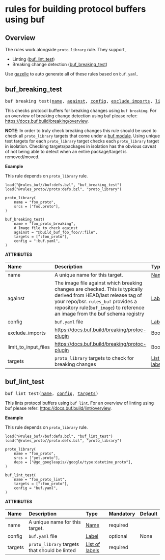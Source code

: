 <!-- Generated with Stardoc: http://skydoc.bazel.build -->


# rules for building protocol buffers using buf

## Overview

The rules work alongside `proto_library` rule. They support,

- Linting ([buf_lint_test](#buf_lint_test))
- Breaking change detection ([buf_breaking_test](#buf_breaking_test)) 

Use [gazelle](/gazelle/buf) to auto generate all of these rules based on `buf.yaml`.


<a id="#buf_breaking_test"></a>

## buf_breaking_test

<pre>
buf_breaking_test(<a href="#buf_breaking_test-name">name</a>, <a href="#buf_breaking_test-against">against</a>, <a href="#buf_breaking_test-config">config</a>, <a href="#buf_breaking_test-exclude_imports">exclude_imports</a>, <a href="#buf_breaking_test-limit_to_input_files">limit_to_input_files</a>, <a href="#buf_breaking_test-targets">targets</a>)
</pre>


This checks protocol buffers for breaking changes using `buf breaking`. For an overview of breaking change detection using buf please refer: https://docs.buf.build/breaking/overview.

**NOTE**: In order to truly check breaking changes this rule should be used to check all `proto_library` targets that come under a [buf module](https://docs.buf.build/bsr/overview#module). Using unique test targets for each `proto_library` target checks each `proto_library` target in isolation. Checking targets/packages in isolation has the obvious caveat of not being able to detect when an entire package/target is removed/moved.

**Example**

This rule depends on `proto_library` rule.

```starlark
load("@rules_buf//buf:defs.bzl", "buf_breaking_test")
load("@rules_proto//proto:defs.bzl", "proto_library")

proto_library(
    name = "foo_proto",
    srcs = ["foo.proto"],
)

buf_breaking_test(
    name = "foo_proto_breaking",
    # Image file to check against
    against = "@build_buf_foo_foo//:file",
    targets = [":foo_proto"],
    config = ":buf.yaml",
)
```


**ATTRIBUTES**


| Name  | Description | Type | Mandatory | Default |
| :------------- | :------------- | :------------- | :------------- | :------------- |
| <a id="buf_breaking_test-name"></a>name |  A unique name for this target.   | <a href="https://bazel.build/docs/build-ref.html#name">Name</a> | required |  |
| <a id="buf_breaking_test-against"></a>against |  The image file against which breaking changes are checked. This is typically derived from HEAD/last release tag of your repo/bsr. <code>rules_buf</code> provides a repository rule(<code>buf_image</code>) to reference an image from the buf schema registry   | <a href="https://bazel.build/docs/build-ref.html#labels">Label</a> | required |  |
| <a id="buf_breaking_test-config"></a>config |  <code>buf.yaml</code> file   | <a href="https://bazel.build/docs/build-ref.html#labels">Label</a> | optional | None |
| <a id="buf_breaking_test-exclude_imports"></a>exclude_imports |  https://docs.buf.build/breaking/protoc-plugin   | Boolean | optional | True |
| <a id="buf_breaking_test-limit_to_input_files"></a>limit_to_input_files |  https://docs.buf.build/breaking/protoc-plugin   | Boolean | optional | True |
| <a id="buf_breaking_test-targets"></a>targets |  <code>proto_library</code> targets to check for breaking changes   | <a href="https://bazel.build/docs/build-ref.html#labels">List of labels</a> | optional | [] |


<a id="#buf_lint_test"></a>

## buf_lint_test

<pre>
buf_lint_test(<a href="#buf_lint_test-name">name</a>, <a href="#buf_lint_test-config">config</a>, <a href="#buf_lint_test-targets">targets</a>)
</pre>


This lints protocol buffers using `buf lint`. For an overview of linting using buf please refer: https://docs.buf.build/lint/overview.

**Example**

This rule depends on `proto_library` rule.

```starlark
load("@rules_buf//buf:defs.bzl", "buf_lint_test")
load("@rules_proto//proto:defs.bzl", "proto_library")

proto_library(
    name = "foo_proto",
    srcs = ["pet.proto"],
    deps = ["@go_googleapis//google/type:datetime_proto"],
)

buf_lint_test(
    name = "foo_proto_lint",    
    targets = [":foo_proto"],
    config = "buf.yaml",
)
```


**ATTRIBUTES**


| Name  | Description | Type | Mandatory | Default |
| :------------- | :------------- | :------------- | :------------- | :------------- |
| <a id="buf_lint_test-name"></a>name |  A unique name for this target.   | <a href="https://bazel.build/docs/build-ref.html#name">Name</a> | required |  |
| <a id="buf_lint_test-config"></a>config |  <code>buf.yaml</code> file   | <a href="https://bazel.build/docs/build-ref.html#labels">Label</a> | optional | None |
| <a id="buf_lint_test-targets"></a>targets |  <code>proto_library</code> targets that should be linted   | <a href="https://bazel.build/docs/build-ref.html#labels">List of labels</a> | required |  |


